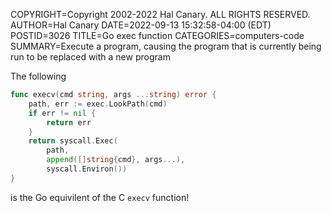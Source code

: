 COPYRIGHT=Copyright 2002-2022 Hal Canary. ALL RIGHTS RESERVED.
AUTHOR=Hal Canary
DATE=2022-09-13 15:32:58-04:00 (EDT)
POSTID=3026
TITLE=Go exec function
CATEGORIES=computers-code
SUMMARY=Execute a program, causing the program that is currently being run to be replaced with a new program

The following

```go
func execv(cmd string, args ...string) error {
    path, err := exec.LookPath(cmd)
    if err != nil {
        return err
    }
    return syscall.Exec(
        path,
        append([]string{cmd}, args...),
        syscall.Environ())
}
```

is the Go equivilent of the C `execv` function!

